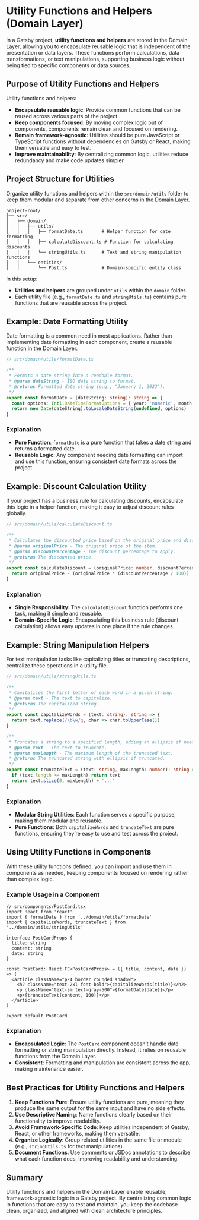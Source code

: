 # Utility Functions and Helpers (Domain Layer)

In a Gatsby project, **utility functions and helpers** are stored in the Domain Layer, allowing you to encapsulate reusable logic that is independent of the presentation or data layers. These functions perform calculations, data transformations, or text manipulations, supporting business logic without being tied to specific components or data sources.

## Purpose of Utility Functions and Helpers

Utility functions and helpers:
- **Encapsulate reusable logic**: Provide common functions that can be reused across various parts of the project.
- **Keep components focused**: By moving complex logic out of components, components remain clean and focused on rendering.
- **Remain framework-agnostic**: Utilities should be pure JavaScript or TypeScript functions without dependencies on Gatsby or React, making them versatile and easy to test.
- **Improve maintainability**: By centralizing common logic, utilities reduce redundancy and make code updates simpler.

## Project Structure for Utilities

Organize utility functions and helpers within the `src/domain/utils` folder to keep them modular and separate from other concerns in the Domain Layer.

```
project-root/
├── src/
│   ├── domain/
│   │   ├── utils/
│   │   │   ├── formatDate.ts       # Helper function for date formatting
│   │   │   ├── calculateDiscount.ts # Function for calculating discounts
│   │   │   └── stringUtils.ts      # Text and string manipulation functions
│   │   └── entities/
│   │       └── Post.ts             # Domain-specific entity class
```

In this setup:
- **Utilities and helpers** are grouped under `utils` within the `domain` folder.
- Each utility file (e.g., `formatDate.ts` and `stringUtils.ts`) contains pure functions that are reusable across the project.

## Example: Date Formatting Utility

Date formatting is a common need in most applications. Rather than implementing date formatting in each component, create a reusable function in the Domain Layer.

```typescript
// src/domain/utils/formatDate.ts

/**
 * Formats a date string into a readable format.
 * @param dateString - ISO date string to format.
 * @returns Formatted date string (e.g., "January 1, 2023").
 */
export const formatDate = (dateString: string): string => {
  const options: Intl.DateTimeFormatOptions = { year: 'numeric', month: 'long', day: 'numeric' }
  return new Date(dateString).toLocaleDateString(undefined, options)
}
```

### Explanation

- **Pure Function**: `formatDate` is a pure function that takes a date string and returns a formatted date.
- **Reusable Logic**: Any component needing date formatting can import and use this function, ensuring consistent date formats across the project.

## Example: Discount Calculation Utility

If your project has a business rule for calculating discounts, encapsulate this logic in a helper function, making it easy to adjust discount rules globally.

```typescript
// src/domain/utils/calculateDiscount.ts

/**
 * Calculates the discounted price based on the original price and discount percentage.
 * @param originalPrice - The original price of the item.
 * @param discountPercentage - The discount percentage to apply.
 * @returns The discounted price.
 */
export const calculateDiscount = (originalPrice: number, discountPercentage: number): number => {
  return originalPrice - (originalPrice * (discountPercentage / 100))
}
```

### Explanation

- **Single Responsibility**: The `calculateDiscount` function performs one task, making it simple and reusable.
- **Domain-Specific Logic**: Encapsulating this business rule (discount calculation) allows easy updates in one place if the rule changes.

## Example: String Manipulation Helpers

For text manipulation tasks like capitalizing titles or truncating descriptions, centralize these operations in a utility file.

```typescript
// src/domain/utils/stringUtils.ts

/**
 * Capitalizes the first letter of each word in a given string.
 * @param text - The text to capitalize.
 * @returns The capitalized string.
 */
export const capitalizeWords = (text: string): string => {
  return text.replace(/\b\w/g, char => char.toUpperCase())
}

/**
 * Truncates a string to a specified length, adding an ellipsis if needed.
 * @param text - The text to truncate.
 * @param maxLength - The maximum length of the truncated text.
 * @returns The truncated string with ellipsis if truncated.
 */
export const truncateText = (text: string, maxLength: number): string => {
  if (text.length <= maxLength) return text
  return text.slice(0, maxLength) + '...'
}
```

### Explanation

- **Modular String Utilities**: Each function serves a specific purpose, making them modular and reusable.
- **Pure Functions**: Both `capitalizeWords` and `truncateText` are pure functions, ensuring they’re easy to use and test across the project.

## Using Utility Functions in Components

With these utility functions defined, you can import and use them in components as needed, keeping components focused on rendering rather than complex logic.

### Example Usage in a Component

```tsx
// src/components/PostCard.tsx
import React from 'react'
import { formatDate } from '../domain/utils/formatDate'
import { capitalizeWords, truncateText } from '../domain/utils/stringUtils'

interface PostCardProps {
  title: string
  content: string
  date: string
}

const PostCard: React.FC<PostCardProps> = ({ title, content, date }) => (
  <article className="p-4 border rounded shadow">
    <h2 className="text-2xl font-bold">{capitalizeWords(title)}</h2>
    <p className="text-sm text-gray-500">{formatDate(date)}</p>
    <p>{truncateText(content, 100)}</p>
  </article>
)

export default PostCard
```

### Explanation

- **Encapsulated Logic**: The `PostCard` component doesn’t handle date formatting or string manipulation directly. Instead, it relies on reusable functions from the Domain Layer.
- **Consistent**: Formatting and manipulation are consistent across the app, making maintenance easier.

## Best Practices for Utility Functions and Helpers

1. **Keep Functions Pure**: Ensure utility functions are pure, meaning they produce the same output for the same input and have no side effects.
2. **Use Descriptive Naming**: Name functions clearly based on their functionality to improve readability.
3. **Avoid Framework-Specific Code**: Keep utilities independent of Gatsby, React, or other frameworks, making them versatile.
4. **Organize Logically**: Group related utilities in the same file or module (e.g., `stringUtils.ts` for text manipulations).
5. **Document Functions**: Use comments or JSDoc annotations to describe what each function does, improving readability and understanding.

## Summary

Utility functions and helpers in the Domain Layer enable reusable, framework-agnostic logic in a Gatsby project. By centralizing common logic in functions that are easy to test and maintain, you keep the codebase clean, organized, and aligned with clean architecture principles.
